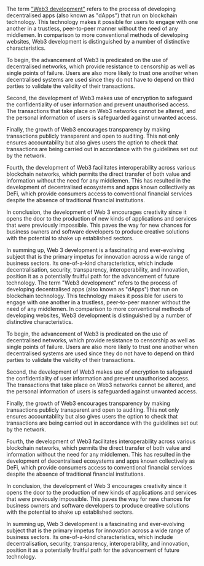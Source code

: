 The term <a href="https://blocktechbrew.com/web3-development-company/">"Web3 development"</a> refers to the process of developing decentralised apps (also known as "dApps") that run on blockchain technology. This technology makes it possible for users to engage with one another in a trustless, peer-to-peer manner without the need of any middlemen. In comparison to more conventional methods of developing websites, Web3 development is distinguished by a number of distinctive characteristics.

To begin, the advancement of Web3 is predicated on the use of decentralised networks, which provide resistance to censorship as well as single points of failure. Users are also more likely to trust one another when decentralised systems are used since they do not have to depend on third parties to validate the validity of their transactions.

Second, the development of Web3 makes use of encryption to safeguard the confidentiality of user information and prevent unauthorised access. The transactions that take place on Web3 networks cannot be altered, and the personal information of users is safeguarded against unwanted access.

Finally, the growth of Web3 encourages transparency by making transactions publicly transparent and open to auditing. This not only ensures accountability but also gives users the option to check that transactions are being carried out in accordance with the guidelines set out by the network.

Fourth, the development of Web3 facilitates interoperability across various blockchain networks, which permits the direct transfer of both value and information without the need for any middlemen. This has resulted in the development of decentralised ecosystems and apps known collectively as DeFi, which provide consumers access to conventional financial services despite the absence of traditional financial institutions.

In conclusion, the development of Web 3 encourages creativity since it opens the door to the production of new kinds of applications and services that were previously impossible. This paves the way for new chances for business owners and software developers to produce creative solutions with the potential to shake up established sectors.

In summing up, Web 3 development is a fascinating and ever-evolving subject that is the primary impetus for innovation across a wide range of business sectors. Its one-of-a-kind characteristics, which include decentralisation, security, transparency, interoperability, and innovation, position it as a potentially fruitful path for the advancement of future technology.
The term "Web3 development" refers to the process of developing decentralised apps (also known as "dApps") that run on blockchain technology. This technology makes it possible for users to engage with one another in a trustless, peer-to-peer manner without the need of any middlemen. In comparison to more conventional methods of developing websites, Web3 development is distinguished by a number of distinctive characteristics.

To begin, the advancement of Web3 is predicated on the use of decentralised networks, which provide resistance to censorship as well as single points of failure. Users are also more likely to trust one another when decentralised systems are used since they do not have to depend on third parties to validate the validity of their transactions.

Second, the development of Web3 makes use of encryption to safeguard the confidentiality of user information and prevent unauthorised access. The transactions that take place on Web3 networks cannot be altered, and the personal information of users is safeguarded against unwanted access.

Finally, the growth of Web3 encourages transparency by making transactions publicly transparent and open to auditing. This not only ensures accountability but also gives users the option to check that transactions are being carried out in accordance with the guidelines set out by the network.

Fourth, the development of Web3 facilitates interoperability across various blockchain networks, which permits the direct transfer of both value and information without the need for any middlemen. This has resulted in the development of decentralised ecosystems and apps known collectively as DeFi, which provide consumers access to conventional financial services despite the absence of traditional financial institutions.

In conclusion, the development of Web 3 encourages creativity since it opens the door to the production of new kinds of applications and services that were previously impossible. This paves the way for new chances for business owners and software developers to produce creative solutions with the potential to shake up established sectors.

In summing up, Web 3 development is a fascinating and ever-evolving subject that is the primary impetus for innovation across a wide range of business sectors. Its one-of-a-kind characteristics, which include decentralisation, security, transparency, interoperability, and innovation, position it as a potentially fruitful path for the advancement of future technology.
